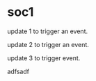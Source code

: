 # soc1

update 1 to trigger an event.

update 2 to trigger an event.

update 3 to trigger event.


adfsadf
